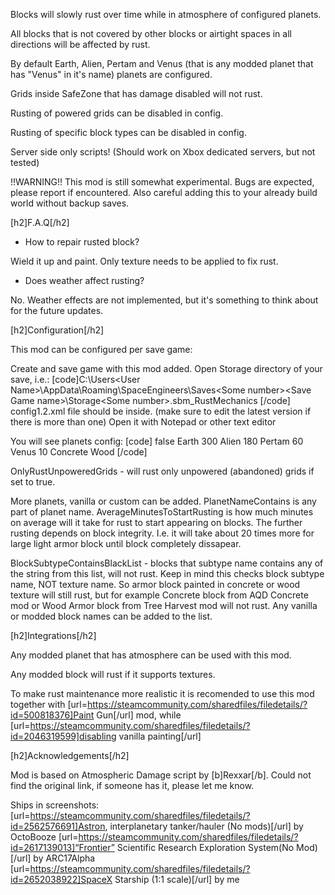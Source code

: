 Blocks will slowly rust over time while in atmosphere of configured planets.

All blocks that is not covered by other blocks or airtight spaces in all directions will be affected by rust.

By default Earth, Alien, Pertam and Venus (that is any modded planet that has "Venus" in it's name) planets are configured.

Grids inside SafeZone that has damage disabled will not rust.

Rusting of powered grids can be disabled in config.

Rusting of specific block types can be disabled in config.

Server side only scripts! (Should work on Xbox dedicated servers, but not tested)

!!WARNING!! This mod is still somewhat experimental. Bugs are expected, please report if encountered. Also careful adding this to your already build world without backup saves.


[h2]F.A.Q[/h2]

- How to repair rusted block?

Wield it up and paint. Only texture needs to be applied to fix rust.

- Does weather affect rusting?

No. Weather effects are not implemented, but it's something to think about for the future updates.


[h2]Configuration[/h2]

This mod can be configured per save game:

Create and save game with this mod added.
Open Storage directory of your save, i.e.: 
[code]C:\Users\<User Name>\AppData\Roaming\SpaceEngineers\Saves\<Some number>\<Save Game name>\Storage\<Some number>.sbm_RustMechanics
[/code]
config1.2.xml file should be inside. (make sure to edit the latest version if there is more than one)
Open it with Notepad or other text editor

You will see planets config:
[code]  <OnlyRustUnpoweredGrids>false</OnlyRustUnpoweredGrids>
  <Planets>
    <Planet>
      <PlanetNameContains>Earth</PlanetNameContains>
      <AverageMinutesToStartRusting>300</AverageMinutesToStartRusting>
    </Planet>
    <Planet>
      <PlanetNameContains>Alien</PlanetNameContains>
      <AverageMinutesToStartRusting>180</AverageMinutesToStartRusting>
    </Planet>
    <Planet>
      <PlanetNameContains>Pertam</PlanetNameContains>
      <AverageMinutesToStartRusting>60</AverageMinutesToStartRusting>
    </Planet>
    <Planet>
      <PlanetNameContains>Venus</PlanetNameContains>
      <AverageMinutesToStartRusting>10</AverageMinutesToStartRusting>
    </Planet>
  </Planets>
  <BlockSubtypeContainsBlackList>
    <string>Concrete</string>
    <string>Wood</string>
  </BlockSubtypeContainsBlackList>
[/code]

OnlyRustUnpoweredGrids - will rust only unpowered (abandoned) grids if set to true.

More planets, vanilla or custom can be added. PlanetNameContains is any part of planet name. AverageMinutesToStartRusting is how much minutes on average will it take for rust to start appearing on blocks. The further rusting depends on block integrity. I.e. it will take about 20 times more for large light armor block until block completely dissapear.

BlockSubtypeContainsBlackList - blocks that subtype name contains any of the string from this list, will not rust. Keep in mind this checks block subtype name, NOT texture name. So armor block painted in concrete or wood texture will still rust, but for example Concrete block from AQD Concrete mod or Wood Armor block from Tree Harvest mod will not rust.
Any vanilla or modded block names can be added to the list.


[h2]Integrations[/h2]

Any modded planet that has atmosphere can be used with this mod.

Any modded block will rust if it supports textures.

To make rust maintenance more realistic it is recomended to use this mod together with [url=https://steamcommunity.com/sharedfiles/filedetails/?id=500818376]Paint Gun[/url] mod, while [url=https://steamcommunity.com/sharedfiles/filedetails/?id=2046319599]disabling vanilla painting[/url]


[h2]Acknowledgements[/h2]

Mod is based on Atmospheric Damage script by [b]Rexxar[/b]. Could not find the original link, if someone has it, please let me know.

Ships in screenshots:
[url=https://steamcommunity.com/sharedfiles/filedetails/?id=2562576691]Astron, interplanetary tanker/hauler (No mods)[/url] by OctoBooze
[url=https://steamcommunity.com/sharedfiles/filedetails/?id=2617139013]“Frontier” Scientific Research Exploration System(No Mod)[/url] by ARC17Alpha
[url=https://steamcommunity.com/sharedfiles/filedetails/?id=2652038922]SpaceX Starship (1:1 scale)[/url] by me